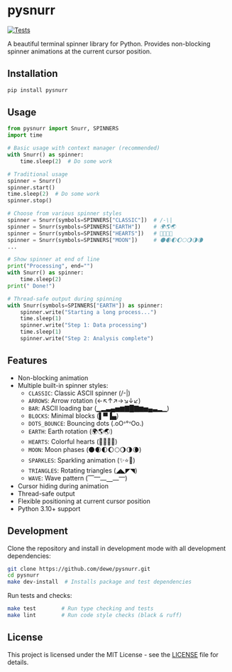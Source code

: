 # pysnurr

[![Tests](https://github.com/dewe/pysnurr/actions/workflows/tests.yml/badge.svg)](https://github.com/dewe/pysnurr/actions/workflows/tests.yml)

A beautiful terminal spinner library for Python. Provides non-blocking spinner animations at the current cursor position.

## Installation

```bash
pip install pysnurr
```

## Usage

```python
from pysnurr import Snurr, SPINNERS
import time

# Basic usage with context manager (recommended)
with Snurr() as spinner:
    time.sleep(2)  # Do some work

# Traditional usage
spinner = Snurr()
spinner.start()
time.sleep(2)  # Do some work
spinner.stop()

# Choose from various spinner styles
spinner = Snurr(symbols=SPINNERS["CLASSIC"])  # /-\|
spinner = Snurr(symbols=SPINNERS["EARTH"])    # 🌍🌎🌏
spinner = Snurr(symbols=SPINNERS["HEARTS"])   # 💛💙💜💚
spinner = Snurr(symbols=SPINNERS["MOON"])     # 🌑🌒🌓🌔🌕🌖🌗🌘
...

# Show spinner at end of line
print("Processing", end="")
with Snurr() as spinner:
    time.sleep(2)
print(" Done!")

# Thread-safe output during spinning
with Snurr(symbols=SPINNERS["EARTH"]) as spinner:
    spinner.write("Starting a long process...")
    time.sleep(1)
    spinner.write("Step 1: Data processing")
    time.sleep(1)
    spinner.write("Step 2: Analysis complete")
```

## Features

- Non-blocking animation
- Multiple built-in spinner styles:
  - `CLASSIC`: Classic ASCII spinner (/-\|)
  - `ARROWS`: Arrow rotation (←↖↑↗→↘↓↙)
  - `BAR`: ASCII loading bar (▁▂▃▄▅▆▇█▇▆▅▄▃▂▁)
  - `BLOCKS`: Minimal blocks (▌▀▐▄)
  - `DOTS_BOUNCE`: Bouncing dots (.oOᐤ°ᐤOo.)
  - `EARTH`: Earth rotation (🌍🌎🌏)
  - `HEARTS`: Colorful hearts (💛💙💜💚)
  - `MOON`: Moon phases (🌑🌒🌓🌔🌕🌖🌗🌘)
  - `SPARKLES`: Sparkling animation (✨⭐️💫)
  - `TRIANGLES`: Rotating triangles (◢◣◤◥)
  - `WAVE`: Wave pattern (⎺⎻⎼⎽⎼⎻)
- Cursor hiding during animation
- Thread-safe output
- Flexible positioning at current cursor position
- Python 3.10+ support

## Development

Clone the repository and install in development mode with all development dependencies:

```bash
git clone https://github.com/dewe/pysnurr.git
cd pysnurr
make dev-install  # Installs package and test dependencies
```

Run tests and checks:

```bash
make test        # Run type checking and tests
make lint        # Run code style checks (black & ruff)
```

## License

This project is licensed under the MIT License - see the [LICENSE](LICENSE) file for details.
